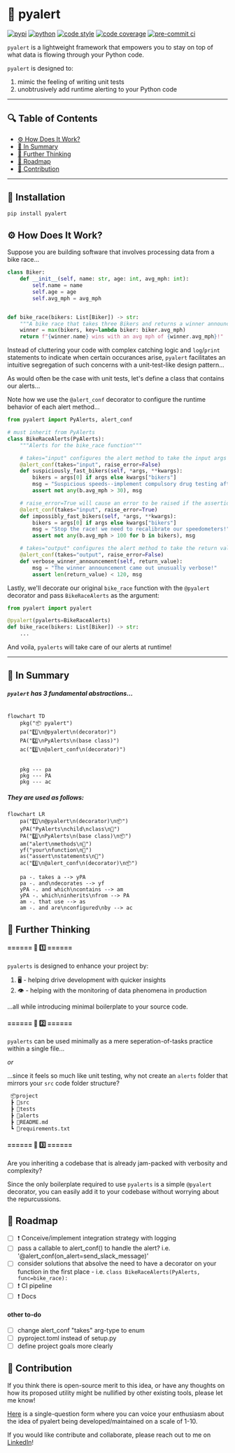 <!-- omit in toc -->
# :moyai: pyalert

[![pypi](https://img.shields.io/pypi/v/pyalert.svg)](https://pypi.python.org/pypi/pyalert)
[![python](https://img.shields.io/pypi/pyversions/pyalert.svg)](https://pypi.python.org/pypi/pyalert)
[![code style](https://img.shields.io/badge/code%20style-black-000000.svg)](https://github.com/psf/black)
[![code coverage](https://codecov.io/gh/sonnygeorge/pyalert/branch/master/graph/badge.svg)](https://codecov.io/gh/sonnygeorge/pyalert)
[![pre-commit ci](https://results.pre-commit.ci/badge/github/sonnygeorge/pyalert/master.svg)](https://results.pre-commit.ci/badge/github/sonnygeorge/pyalert/master)

`pyalert` is a lightweight framework that empowers you to stay on top of what data is flowing through your Python code.

`pyalert` is designed to:
1. mimic the feeling of writing unit tests
2. unobtrusively add runtime alerting to your Python code

_______

<!-- omit in toc -->
## :mag: Table of Contents

- [:gear: How Does It Work?](#gear-how-does-it-work)
- [:memo: In Summary](#memo-in-summary)
- [:brain: Further Thinking](#brain-further-thinking)
- [:construction: Roadmap](#construction-roadmap)
- [:handshake: Contribution](#handshake-contribution)

_______

<!-- omit in toc -->
## :wrench: Installation

```bash
pip install pyalert
```

## :gear: How Does It Work?

Suppose you are building software that involves processing data from a bike race...

```python
class Biker:
    def __init__(self, name: str, age: int, avg_mph: int):
        self.name = name
        self.age = age
        self.avg_mph = avg_mph


def bike_race(bikers: List[Biker]) -> str:
    """A bike race that takes three Bikers and returns a winner announcement"""
    winner = max(bikers, key=lambda biker: biker.avg_mph)
    return f"{winner.name} wins with an avg mph of {winner.avg_mph}!"
```

Instead of cluttering your code with complex catching logic and `log`/`print` statements to indicate when certain occurances arise, `pyalert` facilitates an intuitive segregation of such concerns with a unit-test-like design pattern...

As would often be the case with unit tests, let's define a class that contains our alerts...

Note how we use the `@alert_conf` decorator to configure the runtime behavior of each alert method...

```python
from pyalert import PyAlerts, alert_conf

# must inherit from PyAlerts
class BikeRaceAlerts(PyAlerts):
    """Alerts for the bike_race function"""

    # takes="input" configures the alert method to take the input args as its args
    @alert_conf(takes="input", raise_error=False)
    def suspiciously_fast_bikers(self, *args, **kwargs):
        bikers = args[0] if args else kwargs["bikers"]
        msg = "Suspicious speeds--implement compulsory drug testing after the race!"
        assert not any(b.avg_mph > 30), msg

    # raise_error=True will cause an error to be raised if the assertion fails
    @alert_conf(takes="input", raise_error=True)
    def impossibly_fast_bikers(self, *args, **kwargs):
        bikers = args[0] if args else kwargs["bikers"]
        msg = "Stop the race! we need to recalibrate our speedometers!"
        assert not any(b.avg_mph > 100 for b in bikers), msg

    # takes="output" configures the alert method to take the return value as its arg
    @alert_conf(takes="output", raise_error=False)
    def verbose_winner_announcement(self, return_value):
        msg = "The winner announcement came out unusually verbose!"
        assert len(return_value) < 120, msg
```

Lastly, we'll decorate our original `bike_race` function with the `@pyalert` decorator and pass `BikeRaceAlerts` as the argument:

```python
from pyalert import pyalert

@pyalert(pyalerts=BikeRaceAlerts)
def bike_race(bikers: List[Biker]) -> str:
    ...
```

And voila, `pyalerts` will take care of our alerts at runtime!

_______

## :memo: In Summary

<!-- omit in toc -->
##### `pyalert` has 3 fundamental abstractions...

```mermaid

flowchart TD
    pkg("📦 pyalert")
    pa("1️⃣\n@pyalert\n(decorator)")
    PA("2️⃣\nPyAlerts\n(base class)")
    ac("3️⃣\n@alert_conf\n(decorator)")

    
    pkg --- pa
    pkg --- PA
    pkg --- ac
```

<!-- omit in toc -->
##### They are used as follows:

```mermaid
flowchart LR
    pa("1️⃣\n@pyalert\n(decorator)\n📦")
    yPA("PyAlerts\nchild\nclass\n👤")
    PA("2️⃣\nPyAlerts\n(base class)\n📦")
    am("alert\nmethods\n👤")
    yf("your\nfunction\n👤")
    as("assert\nstatements\n🐍")
    ac("3️⃣\n@alert_conf\n(decorator)\n📦")

    pa -. takes a --> yPA
    pa -. and\ndecorates --> yf
    yPA -. and which\ncontains --> am
    yPA -. which\ninherits\nfrom --> PA
    am -. that use --> as
    am -. and are\nconfigured\nby --> ac
```

## :brain: Further Thinking

<!-- omit in toc -->
#### ====== :thought_balloon: :one: ======

`pyalerts` is designed to enhance your project by:

1. :desktop_computer: - helping drive development with quicker insights
2. :eye: - helping with the monitoring of data phenomena in production

...all while introducing minimal boilerplate to your source code.

<!-- omit in toc -->
#### ====== :thought_balloon: :two: ======

`pyalerts` can be used minimally as a mere seperation-of-tasks practice within a single file...

_or_

...since it feels so much like unit testing, why not create an `alerts` folder that mirrors your `src` code folder structure?

```python
 📦project
 ┣ 📂src
 ┣ 📂tests
 ┣ 📂alerts
 ┣ 📜README.md
 ┗ 📜requirements.txt
```

<!-- omit in toc -->
#### ====== :thought_balloon: :three: ======

Are you inheriting a codebase that is already jam-packed with verbosity and complexity?

Since the only boilerplate required to use `pyalerts` is a simple `@pyalert` decorator, you can easily add it to your codebase without worrying about the repurcussions.

## :construction: Roadmap

- [ ] :exclamation: Conceive/implement integration strategy with logging
- [ ] pass a callable to alert_conf() to handle the alert? i.e. '@alert_conf(on_alert=send_slack_message)'
- [ ] consider solutions that absolve the need to have a decorator on your function in the first place - i.e. `class BikeRaceAlerts(PyAlerts, func=bike_race):`
- [ ] :exclamation: CI pipeline
- [ ] :exclamation: Docs

#### other to-do

- [ ] change alert_conf "takes" arg-type to enum
- [ ] pyproject.toml instead of setup.py
- [ ] define project goals more clearly

## :handshake: Contribution

If you think there is open-source merit to this idea, or have any thoughts on how its proposed utility might be nullified by other existing tools, please let me know!

[Here](https://forms.gle/ptfKK3HRqVwGAiWj9) is a single-question form where you can voice your enthusiasm about the idea of pyalert being developed/maintained on a scale of 1-10.

If you would like contribute and collaborate, please reach out to me on [LinkedIn](https://www.linkedin.com/in/sonny-george/)!
